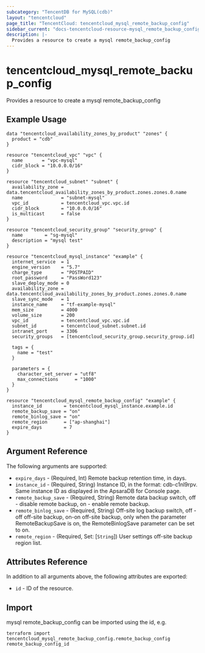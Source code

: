 ```yaml
---
subcategory: "TencentDB for MySQL(cdb)"
layout: "tencentcloud"
page_title: "TencentCloud: tencentcloud_mysql_remote_backup_config"
sidebar_current: "docs-tencentcloud-resource-mysql_remote_backup_config"
description: |-
  Provides a resource to create a mysql remote_backup_config
---
```


# tencentcloud_mysql_remote_backup_config

Provides a resource to create a mysql remote_backup_config

## Example Usage

```hcl
data "tencentcloud_availability_zones_by_product" "zones" {
  product = "cdb"
}

resource "tencentcloud_vpc" "vpc" {
  name       = "vpc-mysql"
  cidr_block = "10.0.0.0/16"
}

resource "tencentcloud_subnet" "subnet" {
  availability_zone = data.tencentcloud_availability_zones_by_product.zones.zones.0.name
  name              = "subnet-mysql"
  vpc_id            = tencentcloud_vpc.vpc.id
  cidr_block        = "10.0.0.0/16"
  is_multicast      = false
}

resource "tencentcloud_security_group" "security_group" {
  name        = "sg-mysql"
  description = "mysql test"
}

resource "tencentcloud_mysql_instance" "example" {
  internet_service  = 1
  engine_version    = "5.7"
  charge_type       = "POSTPAID"
  root_password     = "PassWord123"
  slave_deploy_mode = 0
  availability_zone = data.tencentcloud_availability_zones_by_product.zones.zones.0.name
  slave_sync_mode   = 1
  instance_name     = "tf-example-mysql"
  mem_size          = 4000
  volume_size       = 200
  vpc_id            = tencentcloud_vpc.vpc.id
  subnet_id         = tencentcloud_subnet.subnet.id
  intranet_port     = 3306
  security_groups   = [tencentcloud_security_group.security_group.id]

  tags = {
    name = "test"
  }

  parameters = {
    character_set_server = "utf8"
    max_connections      = "1000"
  }
}

resource "tencentcloud_mysql_remote_backup_config" "example" {
  instance_id        = tencentcloud_mysql_instance.example.id
  remote_backup_save = "on"
  remote_binlog_save = "on"
  remote_region      = ["ap-shanghai"]
  expire_days        = 7
}
```

## Argument Reference

The following arguments are supported:

* `expire_days` - (Required, Int) Remote backup retention time, in days.
* `instance_id` - (Required, String) Instance ID, in the format: cdb-c1nl9rpv. Same instance ID as displayed in the ApsaraDB for Console page.
* `remote_backup_save` - (Required, String) Remote data backup switch, off - disable remote backup, on - enable remote backup.
* `remote_binlog_save` - (Required, String) Off-site log backup switch, off - off off-site backup, on-on off-site backup, only when the parameter RemoteBackupSave is on, the RemoteBinlogSave parameter can be set to on.
* `remote_region` - (Required, Set: [`String`]) User settings off-site backup region list.

## Attributes Reference

In addition to all arguments above, the following attributes are exported:

* `id` - ID of the resource.



## Import

mysql remote_backup_config can be imported using the id, e.g.

```
terraform import tencentcloud_mysql_remote_backup_config.remote_backup_config remote_backup_config_id
```

